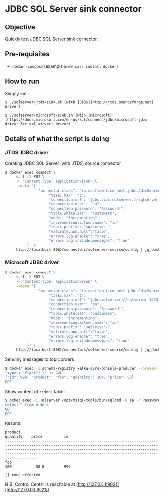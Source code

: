 # JDBC SQL Server sink connector

## Objective

Quickly test [JDBC SQL Server](https://docs.confluent.io/current/connect/kafka-connect-jdbc/sink-connector/index.html#kconnect-long-jdbc-sink-connector) sink connector.

## Pre-requisites

* `docker-compose` (example `brew cask install docker`)



## How to run

Simply run:

```
$ ./sqlserver-jtds-sink.sh (with [JTDS](http://jtds.sourceforge.net) driver)

$ ./sqlserver-microsoft-sink.sh (with [Microsoft](https://docs.microsoft.com/en-us/sql/connect/jdbc/microsoft-jdbc-driver-for-sql-server) driver)
```

## Details of what the script is doing

### JTDS JDBC driver

Creating JDBC SQL Server (with JTDS) source connector

```bash
$ docker exec connect \
     curl -X PUT \
     -H "Content-Type: application/json" \
     --data '{
               "connector.class": "io.confluent.connect.jdbc.JdbcSourceConnector",
                    "tasks.max": "1",
                    "connection.url": "jdbc:jtds:sqlserver://sqlserver:1433/testDB",
                    "connection.user": "sa",
                    "connection.password": "Password!",
                    "table.whitelist": "customers",
                    "mode": "incrementing",
                    "incrementing.column.name": "id",
                    "topic.prefix": "sqlserver-",
                    "validate.non.null":"false",
                    "errors.log.enable": "true",
                    "errors.log.include.messages": "true"
          }' \
     http://localhost:8083/connectors/sqlserver-source/config | jq_docker_cli .
```

### Microsoft JDBC driver

```bash
$ docker exec connect \
     curl -X PUT \
     -H "Content-Type: application/json" \
     --data '{
               "connector.class": "io.confluent.connect.jdbc.JdbcSourceConnector",
                    "tasks.max": "1",
                    "connection.url": "jdbc:sqlserver://sqlserver:1433;databaseName=testDB",
                    "connection.user": "sa",
                    "connection.password": "Password!",
                    "table.whitelist": "customers",
                    "mode": "incrementing",
                    "incrementing.column.name": "id",
                    "topic.prefix": "sqlserver-",
                    "validate.non.null":"false",
                    "errors.log.enable": "true",
                    "errors.log.include.messages": "true"
          }' \
     http://localhost:8083/connectors/sqlserver-source/config | jq_docker_cli .

```

Sending messages to topic orders

```bash
$ docker exec -i schema-registry kafka-avro-console-producer --broker-list broker:9092 --topic orders --property value.schema='{"type":"record","name":"myrecord","fields":[{"name":"id","type":"int"},{"name":"product", "type": "string"}, {"name":"quantity", "type": "int"}, {"name":"price",
"type": "float"}]}' << EOF
{"id": 999, "product": "foo", "quantity": 100, "price": 50}
EOF
```

Show content of `orders` table:

```bash
$ ocker exec -i sqlserver /opt/mssql-tools/bin/sqlcmd -U sa -P Password! << EOF
select * from orders
GO
EOF
```


Results:

```
product                                                                                                                                                                                                                                                          quantity    price          id
---------------------------------------------------------------------------------------------------------------------------------------------------------------------------------------------------------------------------------------------------------------- ----------- -------------- -----------
foo                                                                                                                                                                                                                                                                      100           50.0         999

(1 rows affected)
```


N.B: Control Center is reachable at [http://127.0.0.1:9021](http://127.0.0.1:9021])
